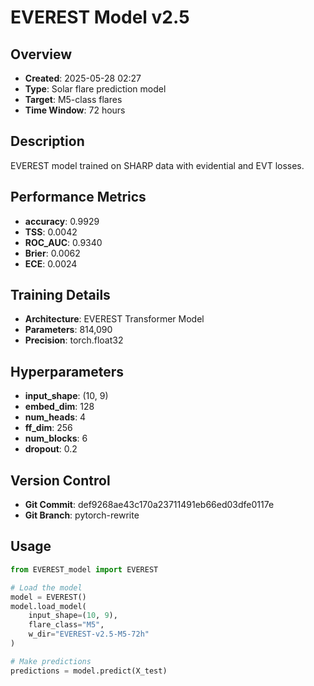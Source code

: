 # EVEREST Model v2.5

## Overview
- **Created**: 2025-05-28 02:27
- **Type**: Solar flare prediction model
- **Target**: M5-class flares
- **Time Window**: 72 hours

## Description
EVEREST model trained on SHARP data with evidential and EVT losses.

## Performance Metrics
- **accuracy**: 0.9929
- **TSS**: 0.0042
- **ROC_AUC**: 0.9340
- **Brier**: 0.0062
- **ECE**: 0.0024


## Training Details
- **Architecture**: EVEREST Transformer Model
- **Parameters**: 814,090
- **Precision**: torch.float32

## Hyperparameters
- **input_shape**: (10, 9)
- **embed_dim**: 128
- **num_heads**: 4
- **ff_dim**: 256
- **num_blocks**: 6
- **dropout**: 0.2

## Version Control
- **Git Commit**: def9268ae43c170a23711491eb66ed03dfe0117e
- **Git Branch**: pytorch-rewrite

## Usage
```python
from EVEREST_model import EVEREST

# Load the model
model = EVEREST()
model.load_model(
    input_shape=(10, 9),
    flare_class="M5",
    w_dir="EVEREST-v2.5-M5-72h"
)

# Make predictions
predictions = model.predict(X_test)
```
